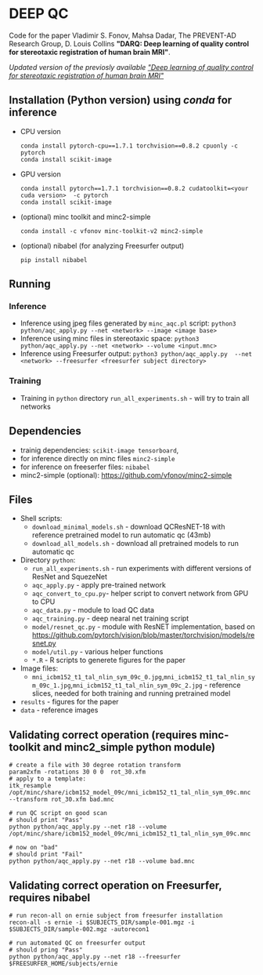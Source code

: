 # DEEP QC

Code for the paper Vladimir S. Fonov, Mahsa Dadar, The PREVENT-AD Research Group, D. Louis Collins **"DARQ: Deep learning of quality control for stereotaxic registration of human brain MRI"**.

*Updated version of the previosly available ["Deep learning of quality control for stereotaxic registration of human brain MRI"](https://doi.org/10.1101/303487)*

## Installation (Python version) using *conda* for inference

* CPU version

    ```{shell}
    conda install pytorch-cpu==1.7.1 torchvision==0.8.2 cpuonly -c pytorch 
    conda install scikit-image
    ```

* GPU version

    ```{shell}
    conda install pytorch==1.7.1 torchvision==0.8.2 cudatoolkit=<your cuda version>  -c pytorch 
    conda install scikit-image
    ```

* (optional) minc toolkit and minc2-simple

   ```{shell}
   conda install -c vfonov minc-toolkit-v2 minc2-simple
   ```

* (optional) nibabel (for analyzing Freesurfer output)

   ```{shell}
   pip install nibabel
   ```

## Running

### Inference

* Inference using jpeg files generated by `minc_aqc.pl` script: `python3 python/aqc_apply.py --net <network> --image <image base> `
* Inference using minc files in stereotaxic space: `python3 python/aqc_apply.py --net <network> --volume <input.mnc> `
* Inference using Freesurfer output: `python3 python/aqc_apply.py  --net <network> --freesurfer <freesurfer subject directory> `

### Training

* Training  in `python` directory `run_all_experiments.sh` - will try to train all networks

## Dependencies

* trainig dependencies: `scikit-image tensorboard`,
* for inference directly on minc files `minc2-simple`
* for inference on freeserfer files: `nibabel`
* minc2-simple (optional): https://github.com/vfonov/minc2-simple

## Files

* Shell scripts:
    * `download_minimal_models.sh`  - download QCResNET-18 with reference pretrained model to run automatic qc (43mb)
    * `download_all_models.sh`  - download all pretrained models to run automatic qc 
* Directory `python`:
    * `run_all_experiments.sh` - run experiments with different versions of ResNet and SquezeNet
    * `aqc_apply.py` - apply pre-trained network
    * `aqc_convert_to_cpu.py`- helper script to convert network from GPU to CPU
    * `aqc_data.py` - module to load QC data
    * `aqc_training.py` - deep nearal net training script
    * `model/resnet_qc.py` - module with ResNET implementation, based on https://github.com/pytorch/vision/blob/master/torchvision/models/resnet.py
    * `model/util.py` - various helper functions
    * `*.R` - R scripts to generete figures for the paper
* Image files:
    * `mni_icbm152_t1_tal_nlin_sym_09c_0.jpg`,`mni_icbm152_t1_tal_nlin_sym_09c_1.jpg`,`mni_icbm152_t1_tal_nlin_sym_09c_2.jpg` - reference slices, needed for both training and running pretrained model
* `results` - figures for the paper
* `data` - reference images

## Validating correct operation (requires minc-toolkit and minc2_simple python module)

```{shell}
# create a file with 30 degree rotation transform
param2xfm -rotations 30 0 0  rot_30.xfm
# apply to a template:
itk_resample /opt/minc/share/icbm152_model_09c/mni_icbm152_t1_tal_nlin_sym_09c.mnc --transform rot_30.xfm bad.mnc

# run QC script on good scan
# should print "Pass"
python python/aqc_apply.py --net r18 --volume /opt/minc/share/icbm152_model_09c/mni_icbm152_t1_tal_nlin_sym_09c.mnc

# now on "bad"
# should print "Fail"
python python/aqc_apply.py --net r18 --volume bad.mnc
```

## Validating correct operation on Freesurfer, requires nibabel

```{shell}
# run recon-all on ernie subject from freesurfer installation
recon-all -s ernie -i $SUBJECTS_DIR/sample-001.mgz -i $SUBJECTS_DIR/sample-002.mgz -autorecon1

# run automated QC on freesurfer output
# should pring "Pass"
python python/aqc_apply.py --net r18 --freesurfer $FREESURFER_HOME/subjects/ernie 

```
